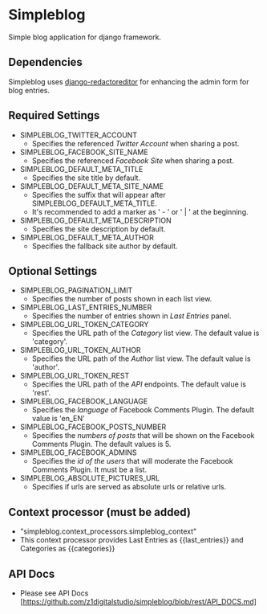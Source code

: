 # Simpleblog
Simple blog application for django framework.

## Dependencies
Simpleblog uses [django-redactoreditor](https://github.com/mazelife/django-redactoreditor) for enhancing the admin form for blog entries.

## Required Settings
- SIMPLEBLOG_TWITTER_ACCOUNT
  - Specifies the referenced *Twitter Account* when sharing a post.
- SIMPLEBLOG_FACEBOOK_SITE_NAME
  - Specifies the referenced *Facebook Site* when sharing a post.
- SIMPLEBLOG_DEFAULT_META_TITLE
  - Specifies the site title by default.
- SIMPLEBLOG_DEFAULT_META_SITE_NAME
  - Specifies the suffix that will appear after SIMPLEBLOG_DEFAULT_META_TITLE.
  - It's recommended to add a marker as ' - ' or ' | ' at the beginning.
- SIMPLEBLOG_DEFAULT_META_DESCRIPTION
  - Specifies the site description by default.
- SIMPLEBLOG_DEFAULT_META_AUTHOR
  - Specifies the fallback site author by default.

## Optional Settings
- SIMPLEBLOG_PAGINATION_LIMIT
  - Specifies the number of posts shown in each list view.
- SIMPLEBLOG_LAST_ENTRIES_NUMBER
  - Specifies the number of entries shown in *Last Entries* panel.
- SIMPLEBLOG_URL_TOKEN_CATEGORY
  - Specifies the URL path of the *Category* list view. The default value is 'category'.
- SIMPLEBLOG_URL_TOKEN_AUTHOR
  - Specifies the URL path of the *Author* list view. The default value is 'author'.
- SIMPLEBLOG_URL_TOKEN_REST
  - Specifies the URL path of the *API* endpoints. The default value is 'rest'.
- SIMPLEBLOG_FACEBOOK_LANGUAGE
  - Specifies the *language* of Facebook Comments Plugin. The default value is 'en_EN'
- SIMPLEBLOG_FACEBOOK_POSTS_NUMBER
  - Specifies the *numbers of posts* that will be shown on the Facebook Comments Plugin. The default values is 5.
- SIMPLEBLOG_FACEBOOK_ADMINS
  - Specifies the *id of the users* that will moderate the Facebook Comments Plugin. It must be a list.
- SIMPLEBLOG_ABSOLUTE_PICTURES_URL
  - Specifies if urls are served as absolute urls or relative urls.

## Context processor (must be added)
 - "simpleblog.context_processors.simpleblog_context"
  - This context processor provides Last Entries as {{last_entries}} and Categories as {{categories}}
  
## API Docs
- Please see API Docs [https://github.com/z1digitalstudio/simpleblog/blob/rest/API_DOCS.md]
